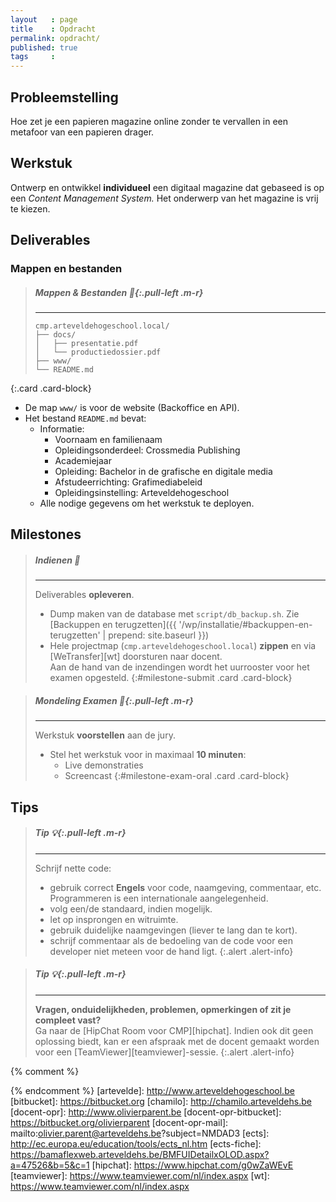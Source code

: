 ```yaml
---
layout   : page
title    : Opdracht
permalink: opdracht/
published: true
tags     :
---
```


Probleemstelling
----------------

Hoe zet je een papieren magazine online zonder te vervallen in een metafoor van een papieren drager.

Werkstuk
--------

Ontwerp en ontwikkel **individueel** een digitaal magazine dat gebaseed is op een *Content Management System.* Het onderwerp van het magazine is vrij te kiezen.

Deliverables
------------

### Mappen en bestanden

> ##### Mappen & Bestanden *:open_file_folder:*{:.pull-left .m-r}
> ---
>```
> cmp.arteveldehogeschool.local/
> ├── docs/
> │   ├── presentatie.pdf
> │   └── productiedossier.pdf
> ├── www/
> └── README.md
>```
{:.card .card-block}

 - De map `www/` is voor de website (Backoffice en API).
 - Het bestand `README.md` bevat:
   - Informatie:
     - Voornaam en familienaam
     - Opleidingsonderdeel: Crossmedia Publishing
     - Academiejaar
     - Opleiding: Bachelor in de grafische en digitale media
     - Afstudeerrichting: Grafimediabeleid
     - Opleidingsinstelling: Arteveldehogeschool
   - Alle nodige gegevens om het werkstuk te deployen.

Milestones
----------

> ##### Indienen :checkered_flag:
> ---
> Deliverables **opleveren**.
>
> - Dump maken van de database met `script/db_backup.sh`. Zie [Backuppen en terugzetten]({{ '/wp/installatie/#backuppen-en-terugzetten' | prepend: site.baseurl }})
> - Hele projectmap (`cmp.arteveldehogeschool.local`) **zippen** en via [WeTransfer][wt] doorsturen naar docent.  
>   Aan de hand van de inzendingen wordt het uurrooster voor het examen opgesteld.
{:#milestone-submit .card .card-block}

> ##### Mondeling Examen *:speech_balloon:*{:.pull-left .m-r}
> ---
> Werkstuk **voorstellen** aan de jury.
>
> - Stel het werkstuk voor in maximaal **10 minuten**:
>   - Live demonstraties
>   - Screencast
{:#milestone-exam-oral .card .card-block}

Tips
----

> ##### **Tip** *:bulb:*{:.pull-left .m-r}
> ---
> Schrijf nette code:
>
> - gebruik correct **Engels** voor code, naamgeving, commentaar, etc. Programmeren is een internationale aangelegenheid.   
> - volg een/de standaard, indien mogelijk.
> - let op insprongen en witruimte.
> - gebruik duidelijke naamgevingen (liever te lang dan te kort).
> - schrijf commentaar als de bedoeling van de code voor een developer niet meteen voor de hand ligt.
{:.alert .alert-info}

> ##### **Tip** *:bulb:*{:.pull-left .m-r}
> ---
> **Vragen, onduidelijkheden, problemen, opmerkingen of zit je compleet vast?**  
> Ga naar de [HipChat Room voor CMP][hipchat]. Indien ook dit geen oplossing biedt, kan er een afspraak met de docent gemaakt worden voor een [TeamViewer][teamviewer]-sessie.
{:.alert .alert-info}


{% comment %}
<!-- ⚓ Hyperlinks -->
{% endcomment %}
[artevelde]:                http://www.arteveldehogeschool.be
[bitbucket]:                https://bitbucket.org
[chamilo]:                  http://chamilo.arteveldehs.be
[docent-opr]:               http://www.olivierparent.be
[docent-opr-bitbucket]:     https://bitbucket.org/olivierparent
[docent-opr-mail]:          mailto:olivier.parent@arteveldehs.be?subject=NMDAD3
[ects]:                     http://ec.europa.eu/education/tools/ects_nl.htm
[ects-fiche]:				https://bamaflexweb.arteveldehs.be/BMFUIDetailxOLOD.aspx?a=47526&b=5&c=1
[hipchat]:                  https://www.hipchat.com/g0wZaWEvE
[teamviewer]:               https://www.teamviewer.com/nl/index.aspx
[wt]:                       https://www.teamviewer.com/nl/index.aspx